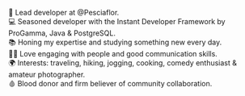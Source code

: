 💼 Lead developer at @Pesciaflor.<br/>
💻 Seasoned developer with the Instant Developer Framework by ProGamma, Java & PostgreSQL.<br/>
📚 Honing my expertise and studying something new every day.<br/>
🙋‍♂️ Love engaging with people and good communication skills.<br/>
🌍 Interests: traveling, hiking, jogging, cooking, comedy enthusiast & amateur photographer.<br/>
🩸 Blood donor and firm believer of community collaboration.<br/>
<!---
daniele-aveta/daniele-aveta is a ✨ special ✨ repository because its `README.md` (this file) appears on your GitHub profile.
You can click the Preview link to take a look at your changes.
--->

